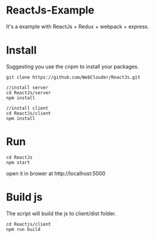 # ReactJs-Example

It's a example with ReactJs + Redux + webpack + express.


Install
===

Suggesting you use the cnpm to install your packages.

```
git clone https://github.com/WebClouder/ReactJs.git

//install server
cd ReactJs/server
npm install

//install client
cd ReactJs/client
npm install
```

Run
===

```
cd ReactJs
npm start
```

open it in brower at http://localhost:5000

Build js
===

The script will build the js to client/dist folder.

```
cd Reactjs/client
npm run build
```